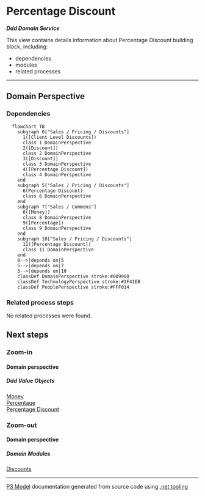 ﻿
# Percentage Discount

***Ddd Domain Service***  

This view contains details information about Percentage Discount building block, including:
- dependencies
- modules
- related processes  

---



## Domain Perspective


### Dependencies

```mermaid
  flowchart TB
    subgraph 0["Sales / Pricing / Discounts"]
      1([Client Level Discounts])
      class 1 DomainPerspective
      2([Discount])
      class 2 DomainPerspective
      3([Discount])
      class 3 DomainPerspective
      4([Percentage Discount])
      class 4 DomainPerspective
    end
    subgraph 5["Sales / Pricing / Discounts"]
      6(Percentage Discount)
      class 6 DomainPerspective
    end
    subgraph 7["Sales / Commons"]
      8([Money])
      class 8 DomainPerspective
      9([Percentage])
      class 9 DomainPerspective
    end
    subgraph 10["Sales / Pricing / Discounts"]
      11([Percentage Discount])
      class 11 DomainPerspective
    end
    0-->|depends on|5
    5-->|depends on|7
    5-->|depends on|10
    classDef DomainPerspective stroke:#009900
    classDef TechnologyPerspective stroke:#1F41EB
    classDef PeoplePerspective stroke:#FFF014
```

### Related process steps

No related processes were found.  

## Next steps


### Zoom-in


#### Domain perspective


##### Ddd Value Objects

[Money](../../Commons/Money.md)  
[Percentage](../../Commons/Percentage.md)  
[Percentage Discount](PercentageDiscount.md)  

### Zoom-out


#### Domain perspective


##### Domain Modules

[Discounts](Discounts.md)  

---

[P3 Model](https://github.com/P3-model/P3-model) documentation generated from source code using [.net tooling](https://github.com/P3-model/P3-model-dotnet)